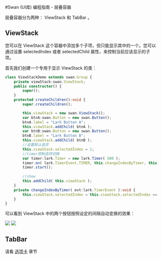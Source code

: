 #Swan (UI库) 编程指南 - 层叠容器



层叠容器分为两种： ViewStack 和 TabBar 。
## ViewStack

您可以在 ViewStack 这个容器中添加多个子项，但只能显示其中的一个。您可以通过设置 selectedIndex 或者 selectedChild 属性，来控制当前应该显示的子项。

首先我们创建一个专用于显示 ViewStack 的类：

``` TypeScript
class ViewStackDemo extends swan.Group {
    private viewStack:swan.ViewStack;
    public constructor() {
        super();
    }
    protected createChildren():void {
        super.createChildren();

        this.viewStack = new swan.ViewStack();
        var btnA:swan.Button = new swan.Button();
        btnA.label = "Lark Button A";
        this.viewStack.addChild( btnA );
        var btnB:swan.Button = new swan.Button();
        btnB.label = "Lark Button B";
        this.viewStack.addChild( btnB );
        //设置默认选项
        this.viewStack.selectedIndex = 1;
        //timer控制选项切换
        var timer:lark.Timer = new lark.Timer( 500 );
        timer.on( lark.TimerEvent.TIMER, this.changeIndexByTimer, this );
        timer.start();
        
        //show
        this.addChild( this.viewStack );
    }
    private changeIndexByTimer( evt:lark.TimerEvent ):void {
        this.viewStack.selectedIndex = this.viewStack.selectedIndex == 0 ? 1 : 0 ;
    }
}

```

可以看到 ViewStack 中的两个按钮按照设定的间隔自动变换的效果： 

![][8-2-stack-A]  ![][8-2-stack-B]


## TabBar
请看 [选项卡](9-4-TabBar.md) 章节

[8-2-stack-A]: image/8/8-2-stack-A.jpg

[8-2-stack-B]: image/8/8-2-stack-B.jpg
